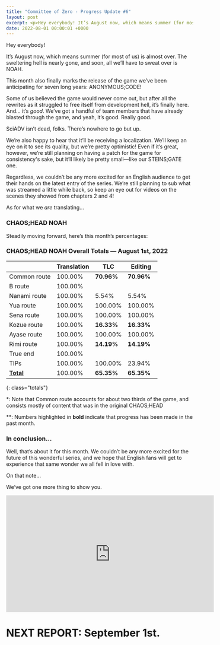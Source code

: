 ```yaml
---
title: "Committee of Zero - Progress Update #6"
layout: post
excerpt: <p>Hey everybody! It’s August now, which means summer (for most of us) is almost over. The sweltering hell is nearly gone, and soon, all we’ll have to sweat over is NOAH.</p>
date: 2022-08-01 00:00:01 +0000
---
```


Hey everybody!

It’s August now, which means summer (for most of us) is almost over. The sweltering hell is nearly gone, and soon, all we’ll have to sweat over is NOAH.

This month also finally marks the release of the game we’ve been anticipating for seven long years: ANONYMOUS;CODE!

Some of us believed the game would never come out, but after all the rewrites as it struggled to free itself from development hell, it’s finally here. And... it’s *good*. We’ve got a handful of team members that have already blasted through the game, and yeah, it’s good. Really good.

SciADV isn’t dead, folks. There’s nowhere to go but up.

We’re also happy to hear that it’ll be receiving a localization. We’ll keep an eye on it to see its quality, but we’re pretty optimistic! Even if it’s great, however, we’re still planning on having a patch for the game for consistency's sake, but it’ll likely be pretty small—like our STEINS;GATE one.

Regardless, we couldn’t be any more excited for an English audience to get their hands on the latest entry of the series. We’re still planning to sub what was streamed a little while back, so keep an eye out for videos on the scenes they showed from chapters 2 and 4!

As for what we *are* translating...

### CHAOS;HEAD NOAH

Steadily moving forward, here’s this month’s percentages:

### CHAOS;HEAD NOAH Overall Totals — August 1st, 2022

|                  | **Translation** | **TLC**    | **Editing** |
| ---------------- | --------------- | ---------- | ----------- |
| Common route     | 100.00%         | **70.96%** | **70.96%**  |
| B route          | 100.00%         |            |             |
| Nanami route     | 100.00%         | 5.54%      | 5.54%       |
| Yua route        | 100.00%         | 100.00%    | 100.00%     |
| Sena route       | 100.00%         | 100.00%    | 100.00%     |
| Kozue route      | 100.00%         | **16.33%** | **16.33%**  |
| Ayase route      | 100.00%         | 100.00%    | 100.00%     |
| Rimi route       | 100.00%         | **14.19%** | **14.19%**  |
| True end         | 100.00%         |            |             |
| TIPs             | 100.00%         | 100.00%    | 23.94%      |
| **<u>Total</u>** | 100.00%         | **65.35%** | **65.35%**  |
{: class="totals"}

\*: Note that Common route accounts for about two thirds of the game, and consists mostly of content that was in the original CHAOS;HEAD

\*\*: Numbers highlighted in **bold** indicate that progress has been made in the past month.


### In conclusion...

Well, that’s about it for this month. We couldn’t be any more excited for the future of this wonderful series, and we hope that English fans will get to experience that same wonder we all fell in love with.

On that note...

We’ve got one more thing to show you.

<div class="youtube-wrapper"><iframe width="560" height="315" src="https://www.youtube-nocookie.com/embed/i8cFtc6bqU8" frameborder="0" allow="accelerometer; autoplay; encrypted-media; gyroscope; picture-in-picture" allowfullscreen></iframe></div>

# NEXT REPORT: September 1st.